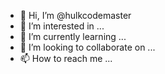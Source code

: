 - 👋 Hi, I’m @hulkcodemaster
- 👀 I’m interested in ...
- 🌱 I’m currently learning ...
- 💞️ I’m looking to collaborate on ...
- 📫 How to reach me ...

<!---
hulkcodemaster/hulkcodemaster is a ✨ special ✨ repository because its `README.md` (this file) appears on your GitHub profile.
You can click the Preview link to take a look at your changes.
--->
